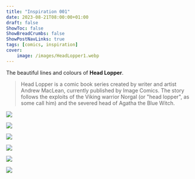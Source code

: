 ```yaml
---
title: "Inspiration 001"
date: 2023-08-21T08:00:00+01:00
draft: false
ShowToc: false
ShowBreadCrumbs: false
ShowPostNavLinks: true
tags: [comics, inspiration]
cover: 
    image: /images/HeadLopper1.webp
---
```


The beautiful lines and colours of **Head Lopper**.

> Head Lopper is a comic book series created by writer and artist Andrew MacLean, currently published by Image Comics. The story follows the exploits of the Viking warrior Norgal (or "head lopper", as some call him) and the severed head of Agatha the Blue Witch.

![](/images/HeadLopper1.webp)

![](/images/HeadLopper2.webp)

![](/images/HeadLopper3.webp)

![](/images/HeadLopper4.webp)

![](/images/HeadLopper5.webp)

![](/images/HeadLopper6.webp)